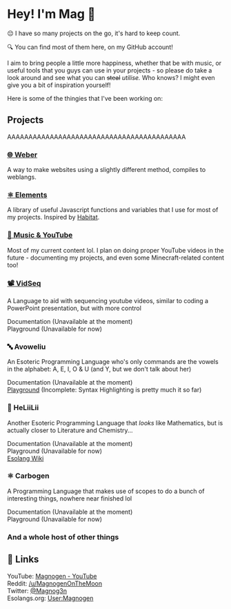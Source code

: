 # Hey! I'm Mag 👋

😔 I have so many projects on the go, it's hard to keep count.

🔍 You can find most of them here, on my GitHub account!

I aim to bring people a little more happiness, whether that be with music, or useful tools that you guys can use in your projects - so please do take a look around and see what you can <s>steal</s> <i>utilise.</i> Who knows? I might even give you a bit of inspiration yourself!

Here is some of the thingies that I've been working on:

## Projects

AAAAAAAAAAAAAAAAAAAAAAAAAAAAAAAAAAAAAAAAAA

### [🌐 Weber](https://github.com/Magnogen/Weber)

A way to make websites using a slightly different method, compiles to weblangs. 

### [⚛️ Elements](https://github.com/Magnogen/Elements)

A library of useful Javascript functions and variables that I use for most of my projects. Inspired by [Habitat](https://github.com/l2wilson94/Habitat). 

### [🎵 Music & YouTube](https://github.com/Magnogen/OpenMusic)

Most of my current content lol. I plan on doing proper YouTube videos in the future - documenting my projects, and even some Minecraft-related content too!

### [📽 VidSeq](https://github.com/Magnogen/VidSeq)

A Language to aid with sequencing youtube videos, similar to coding a PowerPoint presentation, but with more control

<a>Documentation</a> (Unavailable at the moment)<br>
<a>Playground</a> (Unavailable for now)

### 🔤 Avoweliu

An Esoteric Programming Language who's only commands are the vowels in the alphabet: A, E, I, O & U (and Y, but we don't talk about her)

<a>Documentation</a> (Unavailable at the moment)<br>
<a href="https://ide.magnogen.net/avoweliu/">Playground</a> (Incomplete: Syntax Highlighting is pretty much it so far)

### 🧪 HeLiiLii

Another Esoteric Programming Language that <i>looks</i> like Mathematics, but is actually closer to Literature and Chemistry...

<a>Documentation</a> (Unavailable at the moment)<br>
<a>Playground</a> (Unavailable for now)<br>
<a href="https://esolangs.org/wiki/HeLiiLii">Esolang Wiki</a>

### ⚛ Carbogen

A Programming Language that makes use of scopes to do a bunch of interesting things, nowhere near finished lol

<a>Documentation</a> (Unavailable at the moment)<br>
<a>Playground</a> (Unavailable for now)

### And a whole host of other things

## 🔗 Links

YouTube: <a href="https://www.youtube.com/channel/UCosxKKKPJk4aZlwF_EFe2pw">Magnogen - YouTube</a><br>
Reddit: <a href="https://www.reddit.com/user/MagnogenOnTheMoon">/u/MagnogenOnTheMoon</a><br>
Twitter: <a href="https://twitter.com/Magnog3n">@Magnog3n</a><br>
Esolangs.org: <a href="https://esolangs.org/wiki/User:Magnogen">User:Magnogen</a>
